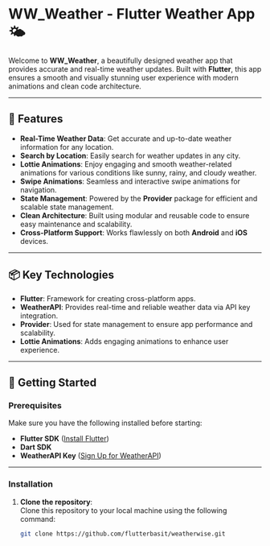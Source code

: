 # WW_Weather - Flutter Weather App 🌤️

Welcome to **WW_Weather**, a beautifully designed weather app that provides accurate and real-time weather updates. Built with **Flutter**, this app ensures a smooth and visually stunning user experience with modern animations and clean code architecture.

---

## 🌟 Features

- **Real-Time Weather Data**: Get accurate and up-to-date weather information for any location.  
- **Search by Location**: Easily search for weather updates in any city.  
- **Lottie Animations**: Enjoy engaging and smooth weather-related animations for various conditions like sunny, rainy, and cloudy weather.  
- **Swipe Animations**: Seamless and interactive swipe animations for navigation.  
- **State Management**: Powered by the **Provider** package for efficient and scalable state management.  
- **Clean Architecture**: Built using modular and reusable code to ensure easy maintenance and scalability.  
- **Cross-Platform Support**: Works flawlessly on both **Android** and **iOS** devices.  

---

## 📦 Key Technologies

- **Flutter**: Framework for creating cross-platform apps.  
- **WeatherAPI**: Provides real-time and reliable weather data via API key integration.  
- **Provider**: Used for state management to ensure app performance and scalability.  
- **Lottie Animations**: Adds engaging animations to enhance user experience.  

---

## 🚀 Getting Started

### Prerequisites

Make sure you have the following installed before starting:
- **Flutter SDK** ([Install Flutter](https://flutter.dev/docs/get-started/install))  
- **Dart SDK**  
- **WeatherAPI Key** ([Sign Up for WeatherAPI](https://www.weatherapi.com/))  

---

### Installation

1. **Clone the repository**:  
   Clone this repository to your local machine using the following command:
   ```bash
   git clone https://github.com/flutterbasit/weatherwise.git
